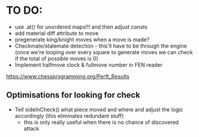 # TO DO:
 - use .at() for unordered maps!!! and then adjust consts
 - add material diff attribute to move
 - pregenerate king/knight moves when a move is made?
 - Checkmate/stalemate detection - this'll have to be through the engine (once we're looping over every square to generate moves we can check if the total of possible moves is 0)
 - Implement halfmove clock & fullmove number in FEN reader

https://www.chessprogramming.org/Perft_Results

 ## Optimisations for looking for check
  - Tell sideInCheck() what piece moved and where and adjust the logic accordingly (this eliminates redundant stuff)
    - this is only really useful when there is no chance of discovered attack
